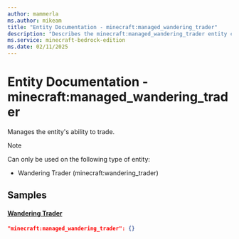 ```yaml
---
author: mammerla
ms.author: mikeam
title: "Entity Documentation - minecraft:managed_wandering_trader"
description: "Describes the minecraft:managed_wandering_trader entity component"
ms.service: minecraft-bedrock-edition
ms.date: 02/11/2025 
---
```


# Entity Documentation - minecraft:managed_wandering_trader

Manages the entity's ability to trade.

> [!Note]
> Can only be used on the following type of entity:
> 
> * Wandering Trader (minecraft:wandering_trader)
> 

## Samples

#### [Wandering Trader](https://github.com/Mojang/bedrock-samples/tree/preview/behavior_pack/entities/wandering_trader.json)


```json
"minecraft:managed_wandering_trader": {}
```
